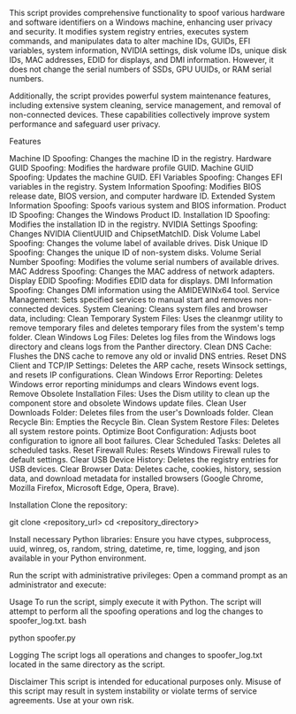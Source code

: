 This script provides comprehensive functionality to spoof various hardware and software identifiers on a Windows machine, enhancing user privacy and security. It modifies system registry entries, executes system commands, and manipulates data to alter machine IDs, GUIDs, EFI variables, system information, NVIDIA settings, disk volume IDs, unique disk IDs, MAC addresses, EDID for displays, and DMI information. However, it does not change the serial numbers of SSDs, GPU UUIDs, or RAM serial numbers.

Additionally, the script provides powerful system maintenance features, including extensive system cleaning, service management, and removal of non-connected devices. These capabilities collectively improve system performance and safeguard user privacy.

Features

Machine ID Spoofing: Changes the machine ID in the registry.
Hardware GUID Spoofing: Modifies the hardware profile GUID.
Machine GUID Spoofing: Updates the machine GUID.
EFI Variables Spoofing: Changes EFI variables in the registry.
System Information Spoofing: Modifies BIOS release date, BIOS version, and computer hardware ID.
Extended System Information Spoofing: Spoofs various system and BIOS information.
Product ID Spoofing: Changes the Windows Product ID.
Installation ID Spoofing: Modifies the installation ID in the registry.
NVIDIA Settings Spoofing: Changes NVIDIA ClientUUID and ChipsetMatchID.
Disk Volume Label Spoofing: Changes the volume label of available drives.
Disk Unique ID Spoofing: Changes the unique ID of non-system disks.
Volume Serial Number Spoofing: Modifies the volume serial numbers of available drives.
MAC Address Spoofing: Changes the MAC address of network adapters.
Display EDID Spoofing: Modifies EDID data for displays.
DMI Information Spoofing: Changes DMI information using the AMIDEWINx64 tool.
Service Management: Sets specified services to manual start and removes non-connected devices.
System Cleaning: Cleans system files and browser data, including:
                                  Clean Temporary System Files: Uses the cleanmgr utility to remove temporary files and deletes temporary files from the system's temp folder.
                                  Clean Windows Log Files: Deletes log files from the Windows logs directory and cleans logs from the Panther directory.
                                  Clean DNS Cache: Flushes the DNS cache to remove any old or invalid DNS entries.
                                  Reset DNS Client and TCP/IP Settings: Deletes the ARP cache, resets Winsock settings, and resets IP configurations.
                                  Clean Windows Error Reporting: Deletes Windows error reporting minidumps and clears Windows event logs.
                                  Remove Obsolete Installation Files: Uses the Dism utility to clean up the component store and obsolete Windows update files.
                                  Clean User Downloads Folder: Deletes files from the user's Downloads folder.
                                  Clean Recycle Bin: Empties the Recycle Bin.
                                  Clean System Restore Files: Deletes all system restore points.
                                  Optimize Boot Configuration: Adjusts boot configuration to ignore all boot failures.
                                  Clear Scheduled Tasks: Deletes all scheduled tasks.
                                  Reset Firewall Rules: Resets Windows Firewall rules to default settings.
                                  Clear USB Device History: Deletes the registry entries for USB devices.
                                  Clear Browser Data: Deletes cache, cookies, history, session data, and download metadata for installed browsers (Google Chrome, Mozilla Firefox, Microsoft Edge, Opera, Brave).



Installation
Clone the repository:

git clone <repository_url>
cd <repository_directory>

Install necessary Python libraries:
Ensure you have ctypes, subprocess, uuid, winreg, os, random, string, datetime, re, time, logging, and json available in your Python environment.

Run the script with administrative privileges:
Open a command prompt as an administrator and execute:


Usage
To run the script, simply execute it with Python. The script will attempt to perform all the spoofing operations and log the changes to spoofer_log.txt.
bash

python spoofer.py

Logging
The script logs all operations and changes to spoofer_log.txt located in the same directory as the script.


Disclaimer
This script is intended for educational purposes only. Misuse of this script may result in system instability or violate terms of service agreements. Use at your own risk.
